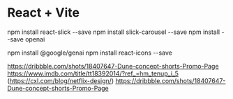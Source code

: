 # React + Vite

npm install react-slick --save
npm install slick-carousel --save
npm install --save openai

npm install @google/genai
npm install react-icons --save

https://dribbble.com/shots/18407647-Dune-concept-shorts-Promo-Page
https://www.imdb.com/title/tt18392014/?ref_=hm_tenup_i_5
(https://cxl.com/blog/netflix-design/)
https://dribbble.com/shots/18407647-Dune-concept-shorts-Promo-Page
